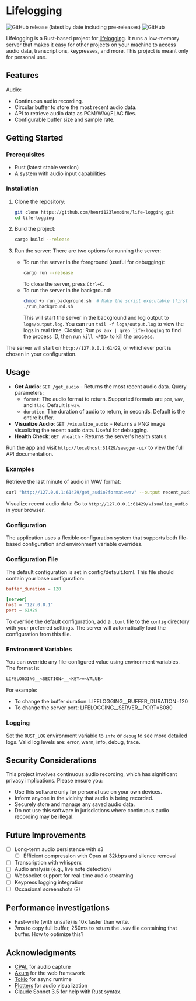# Lifelogging

![GitHub release (latest by date including pre-releases)](https://img.shields.io/github/v/release/henri123lemoine/life-logging?include_prereleases)
![GitHub](https://img.shields.io/github/license/henri123lemoine/life-logging)

Lifelogging is a Rust-based project for [lifelogging](https://en.wikipedia.org/wiki/Lifelog). It runs a low-memory server that makes it easy for other projects on your machine to access audio data, transcriptions, keypresses, and more. This project is meant only for personal use.

## Features

Audio:

- Continuous audio recording.
- Circular buffer to store the most recent audio data.
- API to retrieve audio data as PCM/WAV/FLAC files.
- Configurable buffer size and sample rate.

## Getting Started

### Prerequisites

- Rust (latest stable version)
- A system with audio input capabilities

### Installation

1. Clone the repository:
   ```bash
   git clone https://github.com/henri123lemoine/life-logging.git
   cd life-logging
   ```

2. Build the project:
   ```bash
   cargo build --release
   ```

3. Run the server:
   There are two options for running the server:
   - To run the server in the foreground (useful for debugging):
      ```bash
      cargo run --release
      ```
      To close the server, press `Ctrl+C`.
   - To run the server in the background:
      ```bash
      chmod +x run_background.sh  # Make the script executable (first time only)
      ./run_background.sh
      ```
      This will start the server in the background and log output to `logs/output.log`. You can run `tail -f logs/output.log` to view the logs in real time.
      Closing: Run `ps aux | grep life-logging` to find the process ID, then run `kill <PID>` to kill the process.

The server will start on `http://127.0.0.1:61429`, or whichever port is chosen in your configuration.

## Usage

- **Get Audio**: `GET /get_audio` - Returns the most recent audio data. Query parameters:
  - `format`: The audio format to return. Supported formats are `pcm`, `wav`, and `flac`. Default is `wav`.
  - `duration`: The duration of audio to return, in seconds. Default is the entire buffer.
- **Visualize Audio**: `GET /visualize_audio` - Returns a PNG image visualizing the recent audio data. Useful for debugging.
- **Health Check**: `GET /health` - Returns the server's health status.

Run the app and visit `http://localhost:61429/swagger-ui/` to view the full API documentation.

### Examples

Retrieve the last minute of audio in WAV format:
```bash
curl "http://127.0.0.1:61429/get_audio?format=wav" --output recent_audio.wav
```

Visualize recent audio data: Go to `http://127.0.0.1:61429/visualize_audio` in your browser.

### Configuration

The application uses a flexible configuration system that supports both file-based configuration and environment variable overrides.

### Configuration File

The default configuration is set in config/default.toml. This file should contain your base configuration:

```toml
buffer_duration = 120

[server]
host = "127.0.0.1"
port = 61429
```

To override the default configuration, add a `.toml` file to the `config` directory with your preferred settings. The server will automatically load the configuration from this file.

### Environment Variables

You can override any file-configured value using environment variables. The format is:
```bash
LIFELOGGING__<SECTION>__<KEY>=<VALUE>
```
For example:

- To change the buffer duration: LIFELOGGING__BUFFER_DURATION=120
- To change the server port: LIFELOGGING__SERVER__PORT=8080

### Logging

Set the `RUST_LOG` environment variable to `info` or `debug` to see more detailed logs. Valid log levels are: error, warn, info, debug, trace.

## Security Considerations

This project involves continuous audio recording, which has significant privacy implications. Please ensure you:

- Use this software only for personal use on your own devices.
- Inform anyone in the vicinity that audio is being recorded.
- Securely store and manage any saved audio data.
- Do not use this software in jurisdictions where continuous audio recording may be illegal.

## Future Improvements

- [ ] Long-term audio persistence with s3
  - [ ] Efficient compression with Opus at 32kbps and silence removal
- [ ] Transcription with whisperx
- [ ] Audio analysis (e.g., live note detection)
- [ ] Websocket support for real-time audio streaming
- [ ] Keypress logging integration
- [ ] Occasional screenshots (?)

## Performance investigations

- Fast-write (with unsafe) is 10x faster than write.
- 7ms to copy full buffer, 250ms to return the `.wav` file containing that buffer. How to optimize this?

## Acknowledgments

- [CPAL](https://github.com/RustAudio/cpal) for audio capture
- [Axum](https://github.com/tokio-rs/axum) for the web framework
- [Tokio](https://github.com/tokio-rs/tokio) for async runtime
- [Plotters](https://github.com/plotters-rs/plotters) for audio visualization
- Claude Sonnet 3.5 for help with Rust syntax.
